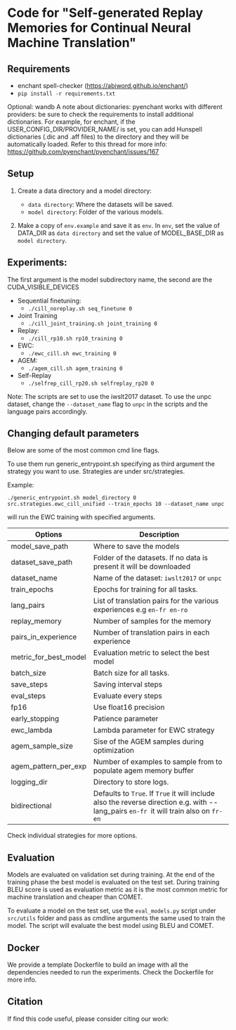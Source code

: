 # Code for "Self-generated Replay Memories for Continual Neural Machine Translation"

## Requirements

- enchant spell-checker (https://abiword.github.io/enchant/)
- `pip install -r requirements.txt`

Optional: wandb
A note about dictionaries: pyenchant works with different providers: be sure to check the requirements to install additional dictionaries.
For example, for enchant, if the USER_CONFIG_DIR/PROVIDER_NAME/ is set, you can add Hunspell dictionaries (.dic and .aff files) to the directory and they will be automatically loaded.
Refer to this thread for more info: https://github.com/pyenchant/pyenchant/issues/167



## Setup
1. Create a data directory and a model directory:
    - `data directory`: Where the datasets will be saved.
    - `model directory`: Folder of the various models.

2. Make a copy of `env.example` and save it as `env`. In `env`, set the value of DATA_DIR as `data directory` and set the value of  MODEL_BASE_DIR as `model directory`.



## Experiments:

The first argument is the model subdirectory name, the second are the CUDA_VISIBLE_DEVICES

- Sequential finetuning: 
    - `./cill_noreplay.sh seq_finetune 0`
- Joint Training 
    - `./cill_joint_training.sh joint_training 0`
- Replay: 
    - `./cill_rp10.sh rp10_training 0`
- EWC: 
    - `./ewc_cill.sh ewc_training 0`
- AGEM: 
    - `./agem_cill.sh agem_training 0` 
- Self-Replay 
    - `./selfrep_cill_rp20.sh selfreplay_rp20 0`

Note: The scripts are set to use the iwslt2017 dataset. To use the unpc dataset, change the `--dataset_name` flag to `unpc` in the scripts and the language pairs accordingly.

## Changing default parameters

Below are some of the most common cmd line flags.

To use them run generic_entrypoint.sh specifying as third argument the strategy you want to use. Strategies are under src/strategies.

Example:

`./generic_entrypoint.sh model_directory 0 src.strategies.ewc_cill_unified --train_epochs 10 --dataset_name unpc`

will run the EWC training with specified arguments.



| Options               | Description   |
| -------------         | ------------- |
| model_save_path       | Where to save the models |
| dataset_save_path     | Folder of the datasets. If no data is present it will be downloaded |
| dataset_name          | Name of the dataset: `iwslt2017` or `unpc` |
| train_epochs          | Epochs for training for all tasks. |
| lang_pairs            | List of translation pairs for the various experiences e.g `en-fr en-ro` |
| replay_memory         | Number of samples for the memory |
| pairs_in_experience   | Number of translation pairs in each experience |
| metric_for_best_model | Evaluation metric to select the best model|
| batch_size            | Batch size for all tasks. |
| save_steps            | Saving interval steps|
| eval_steps            | Evaluate every steps|
| fp16                  | Use float16 precision |
| early_stopping        | Patience parameter |
| ewc_lambda            | Lambda parameter for EWC strategy |
| agem_sample_size      | Sise of the AGEM samples during optimization |
| agem_pattern_per_exp  | Number of examples to sample from to populate agem memory buffer |
| logging_dir           | Directory to store logs. |
| bidirectional | Defaults to `True`. If `True` it will include also the reverse direction e.g. with --lang_pairs `en-fr `it will train also on `fr-en` |

Check individual strategies for more options.

## Evaluation

Models are evaluated on validation set during training. At the end of the training phase the best model is evaluated on the test set.
During training BLEU score is used as evaluation metric as it is the most common metric for machine translation and cheaper than COMET.

To evaluate a model on the test set, use the `eval_models.py` script under `src/utils` folder and pass as cmdline arguments the same used to train the model. The script will evaluate the best model using BLEU and COMET.

## Docker
We provide a template Dockerfile to build an image with all the dependencies needed to run the experiments. Check the Dockerfile for more info.

## Citation
If find this code useful, please consider citing our work:

```
```